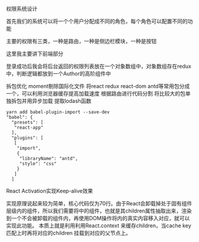 权限系统设计

首先我们的系统可以将一个个用户分配成不同的角色，每个角色可以配置不同的功能

主要的权限有三类，一种是路由，一种是侧边栏模块，一种是按钮

这里我主要讲下前端部分

登录成功后我会将后台返回的权限列表放在一个对象数组中，对象数组存在redux中，判断逻辑都放到一个Author的高阶组件中

拆包优化
moment剔除国际化文件
将react redux react-dom antd等常用包分成一个，可以利用浏览器缓存提高加载速度
根据路由进行代码分割
将比较大的包单独拆包并用异步加载
提取lodash函数

```
yarn add babel-plugin-import --save-dev
"babel": {
  "presets": [
   "react-app"
  ],
  "plugins": [
   [
    "import",
    {
     "libraryName": "antd",
     "style": "css"
    }
   ]
  ]
```

React Activation实现Keep-alive效果

实现原理说起来较为简单，核心代码仅为70行。由于React会卸载掉处于固有组件层级内的组件，所以我们需要将中的组件，也就是其children属性抽取出来，渲染到一个不会被卸载的组件内，再使用DOM操作将内的真实内容移入对应，就可以实现此功能。
本质上就是利用利用React.context 来缓存children，当cache key 匹配上时再将对应的children 挂载到对应的父节点上。



